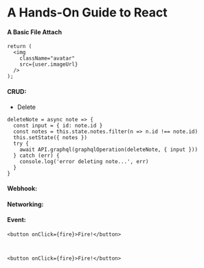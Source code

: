 # A Hands-On Guide to React

#### A Basic File Attach
```
return (
  <img
    className="avatar"
    src={user.imageUrl}
  />
);
```

#### CRUD:
- Delete
```
deleteNote = async note => {
  const input = { id: note.id }
  const notes = this.state.notes.filter(n => n.id !== note.id)
  this.setState({ notes })
  try {
    await API.graphql(graphqlOperation(deleteNote, { input }))
  } catch (err) {
    console.log('error deleting note...', err)
  }
}
```

#### Webhook:

#### Networking:

#### Event:

```
<button onClick={fire}>Fire!</button>

```

```


<button onClick={fire}>Fire!</button>

```
